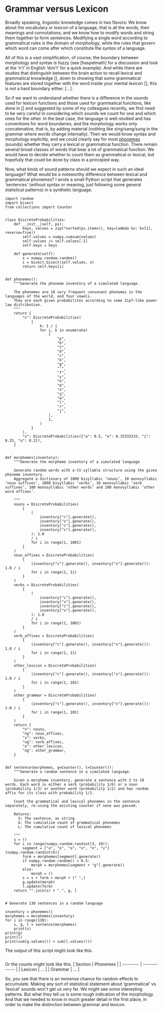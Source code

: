 # Grammar versus Lexicon

Broadly speaking, linguistic knowledge comes in two flavors: We know about the vocabulary or *lexicon* of a language, that is all the words, their meanings and connotations; and we know how to modify words and string them together to form sentences. Modifying a single word according to grammatical rules is the domain of *morphology*, while the rules that govern which word can come after which constitute the *syntax* of a language.

All of this is a vast simplification, of course; the boundary between morphology and syntax is fuzzy (see [haspelmath] for a discussion and look at the ‘n't’ in English ‘don't’ for a quick example). And while there are studies that distinguish between the brain action to recall lexical and grammatical knowledge [], down to showing that some grammatical features are stored together with the word inside your mental lexicon [], this is not a hard boundary either. [...].

So if we want to understand whether there is a difference in the sounds used for lexicon functions and those used for grammatical functions, like done in [] and suggested by some of my colleagues recently, we first need to be very careful in considering which sounds we count for one and which ones for the other. In the best case, the language is well-studied and has conventions for word boundaries, and the morphology works only concatenative, that is, by adding material (nothing like sing/sang/sung in the grammar where words change internally). Then we would know syntax and morphology explicitly, and we could clearly say for most [phonemes]() (sounds) whether they carry a lexical or grammatical function. There remain several broad classes of words that bear a lot of grammatical function. We would have to decide whether to count them as grammatical or lexical, but hopefully that could be done by class in a principled way.

Now, what kinds of sound patterns should we expect in such an ideal language? What would be a noteworthy difference between lexical and grammatical phonemes?
I wrote a small Python script that generates ‘sentences’ (without syntax or meaning, just following some general statistical patterns) in a synthetic language.

```{python}
import random
import bisect
from collections import Counter


class DiscreteProbabilities:
    def __init__(self, ps):
        keys, values = zip(*sorted(ps.items(), key=lambda kv: kv[1], reverse=True))
        self.values = numpy.cumsum(values)
        self.values /= self.values[-1]
        self.keys = keys

    def generate(self):
        x = numpy.random.random()
        i = bisect.bisect(self.values, x)
        return self.keys[i]


def phonemes():
    """Generate the phoneme inventory of a simulated language.
    
    The phonemes are 18 very frequent consonant phonemes in the languages of the world, and four vowels.
    They are each given probabilites according to some Zipf-like power law distribution.
    """
    return {
        "c": DiscreteProbabilities(
            {
                k: 1 / i
                for i, k in enumerate(
                    [
                        "p",
                        "b",
                        "t",
                        "d",
                        "c",
                        "k",
                        "g",
                        "'",
                        "f",
                        "s",
                        "h",
                        "m",
                        "n",
                        "ŋ",
                        "w",
                        "l",
                        "r",
                        "j",
                    ],
                    1,
                )
            }
        ),
        "v": DiscreteProbabilities({"a": 0.5, "ə": 0.33333333, "i": 0.25, "u": 0.2}),
    }


def morphemes(inventory):
    """Generate the morpheme inventory of a simulated language
    
    Generate random words with a CV syllable structure using the given phoneme inventory.
    Aggregate a dictionary of 1000 bisyllabic ‘nouns’, 10 monosyllabic ‘noun suffixes’, 1000 bisyllabic ‘verbs’, 10 monosyllabic ‘verb suffixes’, 100 monosyllabic ‘other words’ and 100 monosyllabic ‘other word affixes’.
    
    """
    nouns = DiscreteProbabilities(
        {
            (
                inventory["c"].generate(),
                inventory["v"].generate(),
                inventory["c"].generate(),
                inventory["v"].generate(),
            ): 1.0
            / i
            for i in range(1, 1001)
        }
    )
    noun_affixes = DiscreteProbabilities(
        {
            (inventory["c"].generate(), inventory["v"].generate()): 1.0 / i
            for i in range(1, 11)
        }
    )
    verbs = DiscreteProbabilities(
        {
            (
                inventory["c"].generate(),
                inventory["v"].generate(),
                inventory["c"].generate(),
                inventory["v"].generate(),
            ): 1.0
            / i
            for i in range(1, 1001)
        }
    )
    verb_affixes = DiscreteProbabilities(
        {
            (inventory["c"].generate(), inventory["v"].generate()): 1.0 / i
            for i in range(1, 11)
        }
    )
    other_lexicon = DiscreteProbabilities(
        {
            (inventory["c"].generate(), inventory["v"].generate()): 1.0 / i
            for i in range(1, 101)
        }
    )
    other_grammar = DiscreteProbabilities(
        {
            (inventory["c"].generate(), inventory["v"].generate()): 1.0 / i
            for i in range(1, 101)
        }
    )
    return {
        "n": nouns,
        "ng": noun_affixes,
        "v": verbs,
        "vg": verb_affixes,
        "o": other_lexicon,
        "og": other_grammar,
    }


def sentence(morphemes, g=Counter(), l=Counter()):
    """Generate a random sentence in a simulated language.
    
    Given a morpheme inventory, generate a sentence with 3 to 10 words. Each word is either a verb (probability 1/6) or a noun (probability 1/3) or another word (probability 1/2) and has random affix for its class with probability 1/2.
    
    Count the grammatical and lexical phonemes in the sentence separately, re-using the existing counter if none was passed.
    
    Returns:
      S: The sentence, as string
      G: The cumulative count of grammatical phonemes
      L: The cumulative count of lexical phonemes
    
    """
    s = ()
    for i in range(numpy.random.randint(3, 10)):
        segment = ["o", "o", "o", "n", "n", "v"][numpy.random.randint(6)]
        form = morphemes[segment].generate()
        if numpy.random.random() < 0.5:
            morph = morphemes[segment + "g"].generate()
        else:
            morph = ()
        s = s + form + morph + (" ",)
        g.update(morph)
        l.update(form)
    return "".join(s) + ".", g, l


# Generate 130 sentences in a random language

inventory = phonemes()
morphemes = morphemes(inventory)
for i in range(130):
    s, g, l = sentence(morphemes)
    print(s)
print(g)
print(l)
print(sum(g.values()) + sum(l.values()))
```

The output of this script might look like this.
```
```

Or the counts might look like this.
| Section   | Phonemes      |
| :-------- | :------------ |
| Lexicon   | ...           |
| Grammar   | ...           |

So, you see that there is an immense chance for random effects to accumulate. Making any sort of statistical statement about ‘grammatical’ vs. ‘lexical’ sounds won't get us very far. We might see some interesting patterns. But what they tell us is some rough indication of the morphology. And that we needed to know in much greater detail in the first place, in order to make the distinction between grammar and lexicon.
